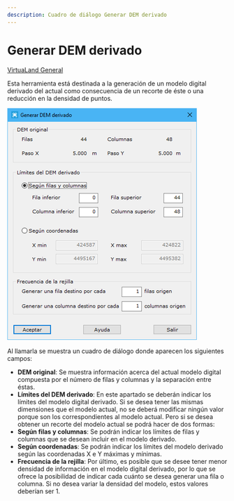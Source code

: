 ```yaml
---
description: Cuadro de diálogo Generar DEM derivado
---
```


# Generar DEM derivado

[VirtuaLand General](../fichas-de-herramientas/ficha-de-herramientas-virtualand/virtualand-general.md)

Esta herramienta está destinada a la generación de un modelo digital derivado del actual como consecuencia de un recorte de éste o una reducción en la densidad de puntos.

![Cuadro de diálogo Generar DEM derivado](<../../.gitbook/assets/image (112).png>)

Al llamarla se muestra un cuadro de diálogo donde aparecen los siguientes campos:

* **DEM original**: Se muestra información acerca del actual modelo digital compuesta por el número de filas y columnas y la separación entre éstas.
* **Límites del DEM derivado**: En este apartado se deberán indicar los límites del modelo digital derivado. Si se desea tener las mismas dimensiones que el modelo actual, no se deberá modificar ningún valor porque son los correspondientes al modelo actual. Pero si se desea obtener un recorte del modelo actual se podrá hacer de dos formas:
* **Según filas y columnas**: Se podrán indicar los límites de filas y columnas que se desean incluir en el modelo derivado.
* **Según coordenadas**: Se podrán indicar los límites del modelo derivado según las coordenadas X e Y máximas y mínimas.
* **Frecuencia de la rejilla**: Por último, es posible que se desee tener menor densidad de información en el modelo digital derivado, por lo que se ofrece la posibilidad de indicar cada cuánto se desea generar una fila o columna. Si no desea variar la densidad del modelo, estos valores deberían ser 1.
